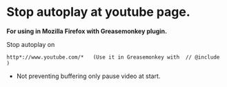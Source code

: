 # Stop autoplay at youtube page.


**For using in Mozilla Firefox with Greasemonkey plugin.**

Stop autoplay on 

    http*://www.youtube.com/*   (Use it in Greasemonkey with  // @include )
  

* Not preventing buffering only pause video at start.
